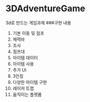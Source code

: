 # 3DAdventureGame
3d로 만드는 게임과제
###구현 내용
1. 기본 이동 및 점프
2. 체력바
3. 조사
4. 점프대
5. 아이템 데이터
6. 아이템 사용
7. 추가 UI
8. 3인칭
9. 다양한 아이템 구현
10. 레이저 트랩
11. 움직이는 플랫폼
